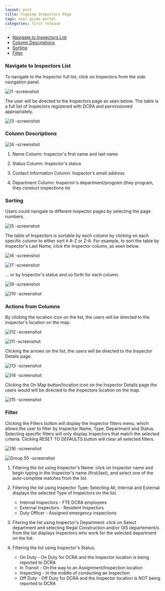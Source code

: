```yaml
---
layout: post
title: Viewing Inspectors Page
tags: user guide portal
categories: first release
---
```


- [Navigate to Inspectors List](#-Navigate)
- [Column Descriptions](#-Column-Descriptions)
- [Sorting](#-Sorting)
- [Filter](#-Filter)

<link rel="stylesheet" href="/User-Guide-Portal/styles.css">

### Navigate to Inspectors List <a name="-Navigate"></a>

To navigate to the Inspector full list, click on Inspectors from the side navigation panel.

![I1 -screenshot](https://user-images.githubusercontent.com/81990744/118983951-fbe8f980-b94a-11eb-8aea-6068003bb3f4.png)

The user will be directed to the Inspectors page as seen below. The table is a full list of Inspectors registered with DCRA and permissioned appropriately.

![I3 -screenshot](https://user-images.githubusercontent.com/81990744/118984042-14f1aa80-b94b-11eb-9d62-9b94a9d3b007.png)

### Column Descriptions <a name="-Column-Descriptions"></a>

![I4 -screenshot](https://user-images.githubusercontent.com/81990744/118984151-32267900-b94b-11eb-8d3d-a2bfeb1412ab.png)

1. Name Column: Inspector's first name and last name

2. Status Column: Inspector's status

3. Contact Information Column: Inspector's email address

4. Department Column: Inspector's department/program (they program, they conduct inspections in)

### Sorting <a name="-Sorting"></a>

Users could navigate to different inspector pages by selecting the page numbers.

![I5 -screenshot](https://user-images.githubusercontent.com/81990744/118984691-c1cc2780-b94b-11eb-8493-8dbb8f9cad3c.png)

The table of Inspectors is sortable by each column by clicking on each specific column to either sort it A-Z or Z-A. For example, to sort the table by Inspector's Last Name, click the Inspector column, as seen below.

![I6 -screenshot](https://user-images.githubusercontent.com/81990744/118984835-e6c09a80-b94b-11eb-86a7-a374057b6985.png)

![I7 -screenshot](https://user-images.githubusercontent.com/81990744/118984847-e9bb8b00-b94b-11eb-957d-b678bd24de11.png)

... or by Inspector's status and so forth for each column.

![I9 -screenshot](https://user-images.githubusercontent.com/81990744/118984900-f809a700-b94b-11eb-99cc-fb7cd9d92a0c.png)

![I10 -screenshot](https://user-images.githubusercontent.com/81990744/118985161-37d08e80-b94c-11eb-9e4e-53fce42fcac2.png)

### Actions from Columns <a name="-Action-from-Columns"></a>

By clicking the location icon on the list, the users will be directed to the inspector's location on the map.

![I12 -screenshot](https://user-images.githubusercontent.com/81990744/118985376-6484a600-b94c-11eb-9996-a48ac538967b.png)

![I11 -screenshot](https://user-images.githubusercontent.com/81990744/118985391-68182d00-b94c-11eb-9a28-8f6fab324d81.png)

Clicking the arrows on the list, the users will be directed to the Inspector Details page.

![I13 -screenshot](https://user-images.githubusercontent.com/81990744/118985539-85e59200-b94c-11eb-962e-6b8834dbb4e8.png)

![I14 -screenshot](https://user-images.githubusercontent.com/81990744/118985550-89791900-b94c-11eb-9fb2-d171651bd1a6.png)

Clicking the On Map button/location icon on the Inspector Details page the users would will be directed to the inspectors location on the map.

![I15 -screenshot](https://user-images.githubusercontent.com/81990744/118986120-0f955f80-b94d-11eb-9b7f-334dc0e1f6bb.png)
 
### Filter <a name="-Filter"></a>

Clicking the Filters button will display the Inspector filters menu, which allows the user to filter by Inspector Name, Type, Department and Status. Selecting specific filters will only display Inspectors that match the selected criteria. Clicking RESET TO DEFAULTS button will clear all selected filters.

![I16 -screenshot](https://user-images.githubusercontent.com/81990744/118986388-52573780-b94d-11eb-9957-c488824d0df5.png)

![Group 55 -screenshot](https://user-images.githubusercontent.com/84864458/125125620-d3b68500-e0c7-11eb-879c-542655dcb8e6.png)

1. Filtering the list using Inspector's Name: click on Inspector name and begin typing in the Inspector's name (first/last), and select one of the auto-complete matches from the    list.

2. Filtering the list using Inspector Type: Selecting All, Internal and External displays the selected Type of Inspectors on the list.
   * Internal Inspectors - FTE DCRA employees
   * External Inspectors - Resident Inspectors
   * Duty Officer - Assigned emergency inspections

3. Fitering the list using Inspector's Department: click on Select department and selecting Illegal Construction and/or OIS departement/s from the list displays Inspectors who work for the selected department on the list.

4. Filtering the list using Inspector's Status: 
   * On Duty - On Duty for DCRA and the Inspector location is being reported to DCRA
   * In Transit - On the way to an Assignment/Inspection location
   * Inspecting - In the middle of conducting an Inspection
   * Off Duty - Off Duty for DCRA and the Inspector location is NOT being reported to DCRA
















